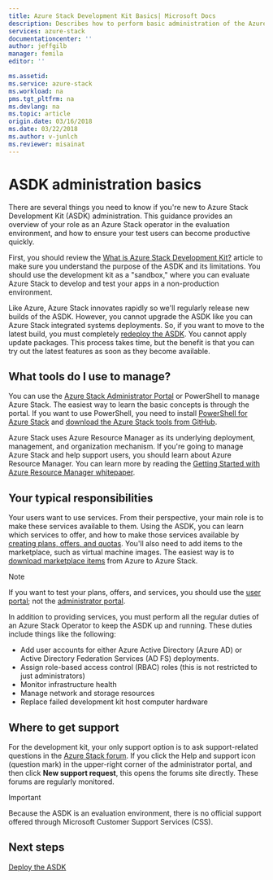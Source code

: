 ```yaml
---
title: Azure Stack Development Kit Basics| Microsoft Docs
description: Describes how to perform basic administration of the Azure Stack Development Kit.
services: azure-stack
documentationcenter: ''
author: jeffgilb
manager: femila
editor: ''

ms.assetid: 
ms.service: azure-stack
ms.workload: na
pms.tgt_pltfrm: na
ms.devlang: na
ms.topic: article
origin.date: 03/16/2018
ms.date: 03/22/2018
ms.author: v-junlch
ms.reviewer: misainat
---
```


# ASDK administration basics 
There are several things you need to know if you're new to Azure Stack Development Kit (ASDK) administration. This guidance provides an overview of your role as an Azure Stack operator in the evaluation environment, and how to ensure your test users can become productive quickly.

First, you should review the [What is Azure Stack Development Kit?](asdk-what-is.md) article to make sure you understand the purpose of the ASDK and its limitations. You should use the development kit as a "sandbox," where you can evaluate Azure Stack to develop and test your apps in a non-production environment. 

Like Azure, Azure Stack innovates rapidly so we'll regularly release new builds of the ASDK. However, you cannot upgrade the ASDK like you can Azure Stack integrated systems deployments. So, if you want to move to the latest build, you must completely [redeploy the ASDK](asdk-redeploy.md). You cannot apply update packages. This process takes time, but the benefit is that you can try out the latest features as soon as they become available. 

## What tools do I use to manage?
You can use the [Azure Stack Administrator Portal](https://adminportal.local.azurestack.external) or PowerShell to manage Azure Stack. The easiest way to learn the basic concepts is through the portal. If you want to use PowerShell, you need to install [PowerShell for Azure Stack](asdk-post-deploy.md#install-azure-stack-powershell) and [download the Azure Stack tools from GitHub](asdk-post-deploy.md#download-the-azure-stack-tools).

Azure Stack uses Azure Resource Manager as its underlying deployment, management, and organization mechanism. If you're going to manage Azure Stack and help support users, you should learn about Azure Resource Manager. You can learn more by reading the [Getting Started with Azure Resource Manager whitepaper](http://download.microsoft.com/download/E/A/4/EA4017B5-F2ED-449A-897E-BD92E42479CE/Getting_Started_With_Azure_Resource_Manager_white_paper_EN_US.pdf).

## Your typical responsibilities
Your users want to use services. From their perspective, your main role is to make these services available to them. Using the ASDK, you can learn which services to offer, and how to make those services available by [creating plans, offers, and quotas](asdk-offer-services.md). You'll also need to add items to the marketplace, such as virtual machine images. The easiest way is to [download marketplace items](asdk-marketplace-item.md) from Azure to Azure Stack.

> [!NOTE]
> If you want to test your plans, offers, and services, you should use the [user portal](https://portal.local.azurestack.external); not the [administrator portal](https://adminportal.local.azurestack.external).

In addition to providing services, you must perform all the regular duties of an Azure Stack Operator to keep the ASDK up and running. These duties include things like the following:
- Add user accounts for either Azure Active Directory (Azure AD) or Active Directory Federation Services (AD FS) deployments.
- Assign role-based access control (RBAC) roles (this is not restricted to just administrators)
- Monitor infrastructure health
- Manage network and storage resources
- Replace failed development kit host computer hardware 

## Where to get support
For the development kit, your only support option is to ask support-related questions in the [Azure Stack forum](https://social.msdn.microsoft.com/Forums/azure/home?forum=azurestack). If you click the Help and support icon (question mark) in the upper-right corner of the administrator portal, and then click **New support request**, this opens the forums site directly. These forums are regularly monitored. 

> [!IMPORTANT]
> Because the ASDK is an evaluation environment, there is no official support offered through Microsoft Customer Support Services (CSS).

## Next steps
[Deploy the ASDK](asdk-deploy.md)


